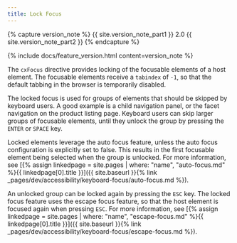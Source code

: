 ```yaml
---
title: Lock Focus
---
```


{% capture version_note %}
{{ site.version_note_part1 }} 2.0 {{ site.version_note_part2 }}
{% endcapture %}

{% include docs/feature_version.html content=version_note %}

The `cxFocus` directive provides locking of the focusable elements of a host element. The focusable elements receive a `tabindex` of `-1`, so that the default tabbing in the browser is temporarily disabled.

The locked focus is used for groups of elements that should be skipped by keyboard users. A good example is a child navigation panel, or the facet navigation on the product listing page. Keyboard users can skip larger groups of focusable elements, until they unlock the group by pressing the `ENTER` or `SPACE` key.

Locked elements leverage the auto focus feature, unless the auto focus configuration is explicitly set to false. This results in the first focusable element being selected when the group is unlocked. For more information, see [{% assign linkedpage = site.pages | where: "name", "auto-focus.md" %}{{ linkedpage[0].title }}]({{ site.baseurl }}{% link _pages/dev/accessibility/keyboard-focus/auto-focus.md %}).

An unlocked group can be locked again by pressing the `ESC` key. The locked focus feature uses the escape focus feature, so that the host element is focused again when pressing `ESC`. For more information, see [{% assign linkedpage = site.pages | where: "name", "escape-focus.md" %}{{ linkedpage[0].title }}]({{ site.baseurl }}{% link _pages/dev/accessibility/keyboard-focus/escape-focus.md %}).
